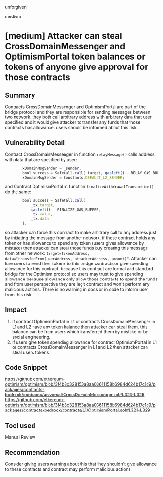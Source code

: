 unforgiven

medium

# [medium] Attacker can steal CrossDomainMessenger and OptimismPortal token balances or tokens of anyone give approval for those contracts

## Summary
Contracts CrossDomainMessenger and OptimismPortal are part of the bridge protocol and they are responsible for sending messages between two network. they both call arbitrary address with arbitrary data that user specified and it would give attacker to transfer any funds that those contracts has allowance. users should be informed about this risk.

## Vulnerability Detail
Contract CrossDomainMessenger in function `relayMessage()` calls address with data that are specified by user:
```javascript
        xDomainMsgSender = _sender;
        bool success = SafeCall.call(_target, gasleft() - RELAY_GAS_BUFFER, _value, _message);
        xDomainMsgSender = Constants.DEFAULT_L2_SENDER;
```
and Contract OptimismPortal in function `finalizeWithdrawalTransaction()` do the same:
```javascript
        bool success = SafeCall.call(
            _tx.target,
            gasleft() - FINALIZE_GAS_BUFFER,
            _tx.value,
            _tx.data
        );
```
so attacker can force this contract to make arbitrary call to any address just by initiating the message from another network. if these contract holds any token or has allowance to spend any token (users gives allowance by mistake) then attacker can steal those funds buy creating this message from other network: `target=tokenAddress, data="transferFrom(userAddress, attackerAddress, amount)"`.
Attacker can lure users to send their tokens to this bridge contracts or give spending allowance for this contract. because this contract are formal and standard bridge for the Optimism protocol so users may trust to give spending allowance because allowance only allow those contracts to spend the funds and from user perspective they are legit contract and won't perform any malicious actions.
There is no warning in docs or in code to inform user from this risk.

## Impact
1. if contract OptimismPortal in L1 or contracts CrossDomainMessenger in L1 and L2 have any token balance then attacker can steal them. this balance can be from users which transferred them by mistake or by social engineering.
2. if users give token spending allowance for contract OptimismPortal in L1 or contracts CrossDomainMessenger in L1 and L2 then attacker can steal users tokens.

## Code Snippet
https://github.com/ethereum-optimism/optimism/blob/3f4b3c328153a8aa03611158b6984d624b17c1d9/packages/contracts-bedrock/contracts/universal/CrossDomainMessenger.sol#L323-L325
https://github.com/ethereum-optimism/optimism/blob/3f4b3c328153a8aa03611158b6984d624b17c1d9/packages/contracts-bedrock/contracts/L1/OptimismPortal.sol#L321-L329

## Tool used
Manual Review

## Recommendation
Consider giving users warning about this that they shouldn't give allowance to these contracts and contract may perform malicious actions.